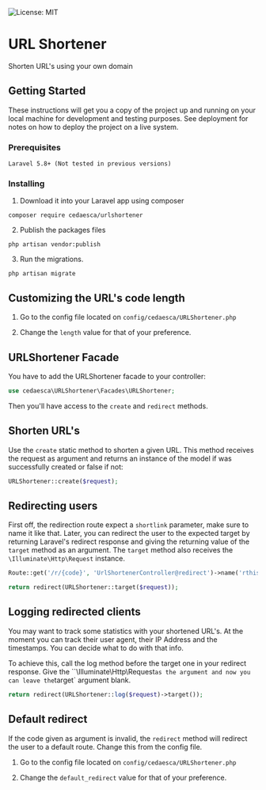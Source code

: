 ![License: MIT](https://img.shields.io/badge/License-MIT-blue.svg)

# URL Shortener

Shorten URL's using your own domain

## Getting Started

These instructions will get you a copy of the project up and running on your local machine for development and testing purposes. See deployment for notes on how to deploy the project on a live system.

### Prerequisites

```
Laravel 5.8+ (Not tested in previous versions)
```

### Installing

1) Download it into your Laravel app using composer

```
composer require cedaesca/urlshortener
```

2) Publish the packages files
````
php artisan vendor:publish
````

3) Run the migrations.
````
php artisan migrate
````

## Customizing the URL's code length

1) Go to the config file located on `config/cedaesca/URLShortener.php`

2) Change the `length` value for that of your preference.

## URLShortener Facade

You have to add the URLShortener facade to your controller:
````php
use cedaesca\URLShortener\Facades\URLShortener;
````

Then you'll have access to the `create` and `redirect` methods.

## Shorten URL's

Use the `create` static method to shorten a given URL. This method receives the request as argument and returns an instance of the model if was successfully created or false if not:

````php
URLShortener::create($request);
````

## Redirecting users

First off, the redirection route expect a `shortlink` parameter, make sure to name it like that. Later, you can redirect the user to the expected target by returning Laravel's redirect response and giving the returning value of the `target` method as an argument. The `target` method also receives the `\Illuminate\Http\Request` instance.

````php
Route::get('/r/{code}', 'UrlShortenerController@redirect')->name('rthis');
````
````php
return redirect(URLShortener::target($request));
````

## Logging redirected clients

You may want to track some statistics with your shortened URL's. At the moment you can track their user agent, their IP Address and the timestamps. You can decide what to do with that info.

To achieve this, call the log method before the target one in your redirect response. Give the ``\Illuminate\Http\Request` as the argument and now you can leave the `target` argument blank.

````php
return redirect(URLShortener::log($request)->target());
````

## Default redirect

If the code given as argument is invalid, the `redirect` method will redirect the user to a default route. Change this from the config file.

1) Go to the config file located on `config/cedaesca/URLShortener.php`

2) Change the `default_redirect` value for that of your preference.
